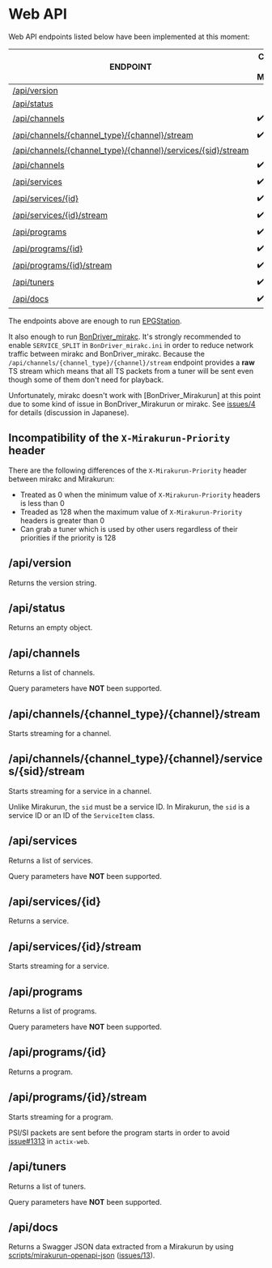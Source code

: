 # Web API

Web API endpoints listed below have been implemented at this moment:

| ENDPOINT                                        | COMPATIBLE WITH MIRAKURUN? |
|-------------------------------------------------|----------------------------|
| [/api/version]                                  |                            |
| [/api/status]                                   |                            |
| [/api/channels]                                 | :heavy_check_mark:         |
| [/api/channels/{channel_type}/{channel}/stream] | :heavy_check_mark:         |
| [/api/channels/{channel_type}/{channel}/services/{sid}/stream] |             |
| [/api/channels]                                 | :heavy_check_mark:         |
| [/api/services]                                 | :heavy_check_mark:         |
| [/api/services/{id}]                            | :heavy_check_mark:         |
| [/api/services/{id}/stream]                     | :heavy_check_mark:         |
| [/api/programs]                                 | :heavy_check_mark:         |
| [/api/programs/{id}]                            | :heavy_check_mark:         |
| [/api/programs/{id}/stream]                     | :heavy_check_mark:         |
| [/api/tuners]                                   | :heavy_check_mark:         |
| [/api/docs]                                     | :heavy_check_mark:         |

The endpoints above are enough to run [EPGStation].

It also enough to run [BonDriver_mirakc].  It's strongly recommended to
enable `SERVICE_SPLIT` in `BonDriver_mirakc.ini` in order to reduce network
traffic between mirakc and BonDriver_mirakc.  Because the
`/api/channels/{channel_type}/{channel}/stream` endpoint provides a **raw** TS
stream which means that all TS packets from a tuner will be sent even though
some of them don't need for playback.

Unfortunately, mirakc doesn't work with [BonDriver_Mirakurun] at this point due
to some kind of issue in BonDriver_Mirakurun or mirakc.
See [issues/4](https://github.com/masnagam/mirakc/issues/4) for details
(discussion in Japanese).

[/api/version]: #/api/version
[/api/status]: #/api/status
[/api/channels]: #/api/channels
[/api/channels/{channel_type}/{channel}/stream]: #/api/channels/{channel_type}/{channel}/stream
[/api/channels/{channel_type}/{channel}/services/{sid}/stream]: #/api/channels/{channel_type}/{channel}/services/{sid}/stream
[/api/services]: #/api/services
[/api/services/{id}]: #/api/services/{id}
[/api/services/{id}/stream]: #/api/services/{id}/stream
[/api/programs]: #/api/programs
[/api/programs/{id}]: #/api/programs/{id}
[/api/programs/{id}/stream]: #/api/programs/{id}/stream
[/api/tuners]: #/api/tuners
[/api/docs]: #/api/docs

## Incompatibility of the `X-Mirakurun-Priority` header

There are the following differences of the `X-Mirakurun-Priority` header between
mirakc and Mirakurun:

* Treated as 0 when the minimum value of `X-Mirakurun-Priority` headers is less
  than 0
* Treaded as 128 when the maximum value of `X-Mirakurun-Priority` headers is
  greater than 0
* Can grab a tuner which is used by other users regardless of their priorities
  if the priority is 128

## /api/version

Returns the version string.

## /api/status

Returns an empty object.

## /api/channels

Returns a list of channels.

Query parameters have **NOT** been supported.

## /api/channels/{channel_type}/{channel}/stream

Starts streaming for a channel.

## /api/channels/{channel_type}/{channel}/services/{sid}/stream

Starts streaming for a service in a channel.

Unlike Mirakurun, the `sid` must be a service ID.  In Mirakurun, the `sid` is a
service ID or an ID of the `ServiceItem` class.

## /api/services

Returns a list of services.

Query parameters have **NOT** been supported.

## /api/services/{id}

Returns a service.

## /api/services/{id}/stream

Starts streaming for a service.

## /api/programs

Returns a list of programs.

Query parameters have **NOT** been supported.

## /api/programs/{id}

Returns a program.

## /api/programs/{id}/stream

Starts streaming for a program.

PSI/SI packets are sent before the program starts in order to avoid
[issue#1313](https://github.com/actix/actix-web/issues/1313) in `actix-web`.

## /api/tuners

Returns a list of tuners.

Query parameters have **NOT** been supported.

## /api/docs

Returns a Swagger JSON data extracted from a Mirakurun by using
[scripts/mirakurun-openapi-json](../scripts/mirakurun-openapi-json)
([issues/13](https://github.com/masnagam/mirakc/issues/13)).

[EPGStation]: https://github.com/l3tnun/EPGStation
[BonDriver_mirakc]: https://github.com/epgdatacapbon/BonDriver_mirakc

